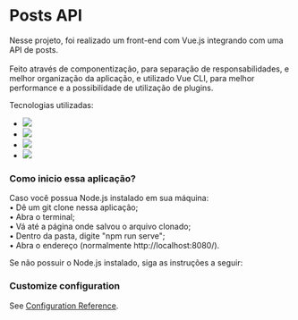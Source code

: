 # Posts API

<p>Nesse projeto, foi realizado um front-end com Vue.js integrando com uma API de posts.
<br>
<br>
Feito através de componentização, para separação de responsabilidades, e melhor organização da aplicação, e utilizado Vue CLI, para melhor performance e a possibilidade de utilização de plugins.
</p>

Tecnologias utilizadas:
* <img src="https://img.shields.io/badge/HTML5-E34F26?style=for-the-badge&logo=html5&logoColor=white">
* <img src="https://img.shields.io/badge/CSS3-1572B6?style=for-the-badge&logo=css3&logoColor=white">
* <img src="https://img.shields.io/badge/JavaScript-323330?style=for-the-badge&logo=javascript&logoColor=F7DF1E">
* <img src="https://img.shields.io/badge/Vue.js-35495E?style=for-the-badge&logo=vuedotjs&logoColor=4FC08D">

<h3>Como inicio essa aplicação?</h3>

<p>Caso você possua Node.js instalado em sua máquina:
<br>
  • Dê um git clone nessa aplicação;
  <br>
  • Abra o terminal;
  <br>
  • Vá até a página onde salvou o arquivo clonado;
  <br>
  • Dentro da pasta, digite "npm run serve";
  <br>
  • Abra o endereço (normalmente http://localhost:8080/).
  <br>
<p>Se não possuir o Node.js instalado, siga as instruções a seguir:</p>

### Customize configuration
See [Configuration Reference](https://cli.vuejs.org/config/).
